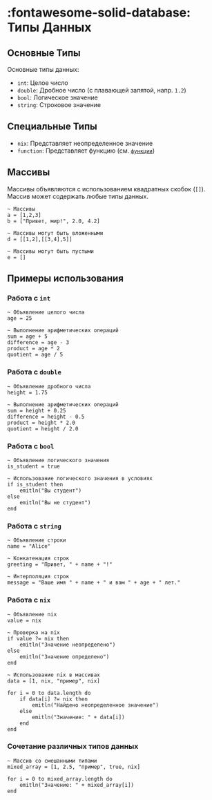 # __:fontawesome-solid-database: Типы Данных__

## Основные Типы
Основные типы данных:

- `int`: Целое число
- `double`: Дробное число (с плавающей запятой, напр. `1.2`)
- `bool`: Логическое значение
- `string`: Строковое значение

## Специальные Типы
- `nix`: Представляет неопределенное значение
- `function`: Представляет функцию (см. [`функции`](../functions))

## Массивы
Массивы объявляются с использованием квадратных скобок (`[]`). Массив может содержать любые типы данных.

```eiger
~ Массивы
a = [1,2,3]
b = ["Привет, мир!", 2.0, 4.2]

~ Массивы могут быть вложенными
d = [[1,2],[[3,4],5]]

~ Массивы могут быть пустыми
e = []
```

## Примеры использования

### Работа с `int`
```eiger
~ Объявление целого числа
age = 25

~ Выполнение арифметических операций
sum = age + 5
difference = age - 3
product = age * 2
quotient = age / 5
```

### Работа с `double`
```eiger
~ Объявление дробного числа
height = 1.75

~ Выполнение арифметических операций
sum = height + 0.25
difference = height - 0.5
product = height * 2.0
quotient = height / 2.0
```

### Работа с `bool`
```eiger
~ Объявление логического значения
is_student = true

~ Использование логического значения в условиях
if is_student then
    emitln("Вы студент")
else
    emitln("Вы не студент")
end
```

### Работа с `string`
```eiger
~ Объявление строки
name = "Alice"

~ Конкатенация строк
greeting = "Привет, " + name + "!"

~ Интерполяция строк
message = "Ваше имя " + name + " и вам " + age + " лет."
```

### Работа с `nix`
```eiger
~ Объявление nix
value = nix

~ Проверка на nix
if value ?= nix then
    emitln("Значение неопределено")
else
    emitln("Значение определено")
end

~ Использование nix в массивах
data = [1, nix, "пример", nix]

for i = 0 to data.length do
    if data[i] ?= nix then
        emitln("Найдено неопределенное значение")
    else
        emitln("Значение: " + data[i])
    end
end
```

### Сочетание различных типов данных
```eiger
~ Массив со смешанными типами
mixed_array = [1, 2.5, "пример", true, nix]

for i = 0 to mixed_array.length do
    emitln("Значение: " + mixed_array[i])
end
```